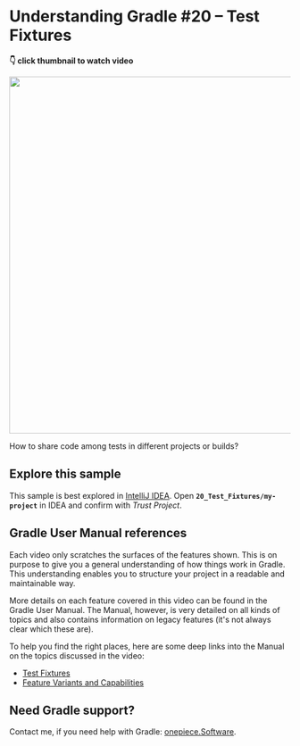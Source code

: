 # Understanding Gradle #20 – Test Fixtures

**👇 click thumbnail to watch video**

[<img src="https://onepiecesoftware.github.io/img/videos/20.png" width="640">](https://www.youtube.com/watch?v=fSRN6YKa5B0&list=PLWQK2ZdV4Yl2k2OmC_gsjDpdIBTN0qqkE)

How to share code among tests in different projects or builds?

## Explore this sample

This sample is best explored in [IntelliJ IDEA](https://www.jetbrains.com/idea/download).
Open **`20_Test_Fixtures/my-project`** in IDEA and confirm with _Trust Project_.

## Gradle User Manual references

Each video only scratches the surfaces of the features shown.
This is on purpose to give you a general understanding of how things work in Gradle.
This understanding enables you to structure your project in a readable and maintainable way.

More details on each feature covered in this video can be found in the Gradle User Manual.
The Manual, however, is very detailed on all kinds of topics and also contains information on legacy features (it's not always clear which these are).

To help you find the right places, here are some deep links into the Manual on the topics discussed in the video:

* [Test Fixtures](https://docs.gradle.org/current/userguide/java_testing.html#sec:java_test_fixtures)
* [Feature Variants and Capabilities](https://docs.gradle.org/current/userguide/feature_variants.html)

## Need Gradle support?

Contact me, if you need help with Gradle: [onepiece.Software](http://onepiece.software).
